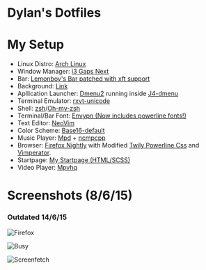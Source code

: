 # Dylan's Dotfiles

# My Setup

* Linux Distro: [Arch Linux](https://www.archlinux.org/)
* Window Manager: [i3 Gaps Next](https://github.com/Airblader/i3)
* Bar: [Lemonboy's Bar patched with xft support](https://github.com/krypt-n/bar)
* Background: [Link](https://github.com/dylanaraps/dotfiles/raw/master/wallpapers/22.jpe)
* Apllication Launcher: [Dmenu2](https://github.com/mrshankly/dmenu2) running inside [J4-dmenu](https://github.com/enkore/j4-dmenu-desktop)
* Terminal Emulator: [rxvt-unicode](http://software.schmorp.de/pkg/rxvt-unicode.html)
* Shell: [zsh](http://www.zsh.org/)/[Oh-my-zsh](http://ohmyz.sh/)
* Terminal/Bar Font: [Envypn (Now includes powerline fonts!)](http://ywstd.fr/me/#envypn)
* Text Editor: [NeoVim](https://github.com/neovim/neovim)
* Color Scheme: [Base16-default](https://chriskempson.github.io/base16)
* Music Player: [Mpd](http://www.musicpd.org/) + [ncmpcpp](http://ncmpcpp.rybczak.net/)
* Browser: [Firefox Nightly](https://nightly.mozilla.org/) with Modified [Twily Powerline Css](https://userstyles.org/styles/102262/twily-s-powerline-firefox-css) and [Vimperator](https://github.com/vimperator/vimperator-labs).
* Startpage: [My Startpage (HTML/SCSS)](https://github.com/dylanaraps/startpage)
* Video Player: [Mpvhq](https://github.com/haasn/mpvhq)

# Screenshots (8/6/15)
### Outdated 14/6/15

![Firefox](https://raw.githubusercontent.com/therealvdeadline/dotfiles/master/screenshots/firefox.png)

![Busy](https://raw.githubusercontent.com/therealvdeadline/dotfiles/master/screenshots/vim.png)

![Screenfetch](https://raw.githubusercontent.com/therealvdeadline/dotfiles/master/screenshots/screenfetch.png)


